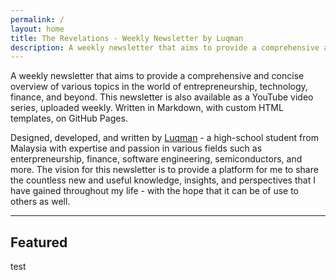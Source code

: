 ```yaml
---
permalink: /
layout: home
title: The Revelations - Weekly Newsletter by Luqman
description: A weekly newsletter that aims to provide a comprehensive and concise overview of various topics in the world of entrepreneurship, technology, finance, and beyond. This newsletter is also available as a YouTube video series, uploaded weekly. Written in Markdown, with custom HTML templates.
---
```


A weekly newsletter that aims to provide a comprehensive and concise overview of various topics in the world of entrepreneurship, technology, finance, and beyond. This newsletter is also available as a YouTube video series, uploaded weekly. Written in Markdown, with custom HTML templates, on GitHub Pages.

Designed, developed, and written by [Luqman](https://theluqmn.github.io/) - a high-school student from Malaysia with expertise and passion in various fields such as enterpreneurship, finance, software engineering, semiconductors, and more. The vision for this newsletter is to provide a platform for me to share the countless new and useful knowledge, insights, and perspectives that I have gained throughout my life - with the hope that it can be of use to others as well.

---

## Featured

test
